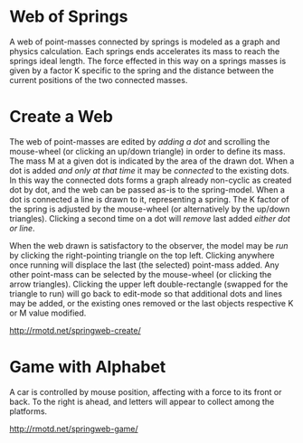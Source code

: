 # Web of Springs

A web of point-masses connected by springs is modeled as a graph and physics calculation.
Each springs ends accelerates its mass to reach the springs ideal length.
The force effected in this way on a springs masses is given by a factor K specific to the spring and the distance between the current positions of the two connected masses.

# Create a Web

The web of point-masses are edited by *adding a dot* and scrolling the mouse-wheel (or clicking an up/down triangle) in order to define its mass.
The mass M at a given dot is indicated by the area of the drawn dot.
When a dot is added *and only at that time* it may be *connected* to the existing dots.
In this way the connected dots forms a graph already non-cyclic
as created dot by dot, and the web can be passed as-is to the spring-model.
When a dot is connected a line is drawn to it, representing a spring.
The K factor of the spring is adjusted by the mouse-wheel (or alternatively by the up/down triangles).
Clicking a second time on a dot will *remove* last added *either dot or line*.

When the web drawn is satisfactory to the observer,
the model may be *run* by clicking the right-pointing triangle on the top left.
Clicking anywhere once running will displace the last (the selected) point-mass added.
Any other point-mass can be selected by the mouse-wheel (or clicking the arrow triangles).
Clicking the upper left double-rectangle (swapped for the triangle to run)
will go back to edit-mode so that additional dots and lines may be added,
or the existing ones removed or the last objects respective K or M value modified.

http://rmotd.net/springweb-create/

# Game with Alphabet

A car is controlled by mouse position, affecting with a force to its front or back.
To the right is ahead, and letters will appear to collect among the platforms.

http://rmotd.net/springweb-game/
